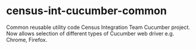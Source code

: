# census-int-cucumber-common
Common reusable utility code Census Integration Team Cucumber project. Now allows selection of different types of Cucumber web driver e.g. Chrome, Firefox.

